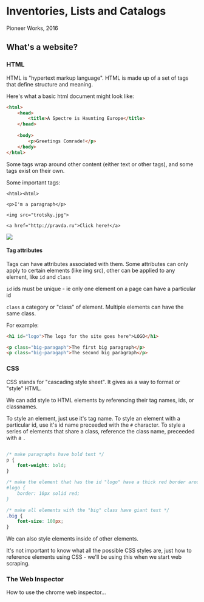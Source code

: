 # Inventories, Lists and Catalogs

Pioneer Works, 2016


## What's a website?

### HTML

HTML is "hypertext markup language". HTML is made up of a set of tags that define structure and meaning.

Here's what a basic html document might look like:

```html
<html>
	<head>
		<title>A Spectre is Haunting Europe</title>
	</head>
	
	<body>
		<p>Greetings Comrade!</p>
	</body>
</html>
```

Some tags wrap around other content (either text or other tags), and some tags exist on their own.

Some important tags:

```<html><html>```

```<p>I'm a paragraph</p>```

```<img src="trotsky.jpg">```

```<a href="http://pravda.ru">Click here!</a>```

![](https://camo.githubusercontent.com/75a02359b7d1e48f52f2012c91bdee4e9cb60a94/68747470733a2f2f6d646e2e6d6f7a696c6c6164656d6f732e6f72672f66696c65732f373635392f616e61746f6d792d6f662d616e2d68746d6c2d656c656d656e742e706e67)


#### Tag attributes

Tags can have attributes associated with them. Some attributes can only apply to certain elements (like img src), other can be applied to any element, like ```id``` and ```class```


```id``` ids must be unique - ie only one element on a page can have a particular id

```class``` a category or "class" of element. Multiple elements can have the same class.

For example:

```html
<h1 id="logo">The logo for the site goes here">LOGO</h1>

<p class="big-paragaph">The first big paragraph</p>
<p class="big-paragaph">The second big paragraph</p>
```

### CSS

CSS stands for "cascading style sheet". It gives as a way to format or "style" HTML.

We can add style to HTML elements by referencing their tag names, ids, or classnames.

To style an element, just use it's tag name. To style an element with a particular id, use it's id name preceeded with the ```#``` character. To style a series of elements that share a class, reference the class name, preceeded with a ```.```

```css

/* make paragraphs have bold text */
p {
	font-weight: bold;
}

/* make the element that has the id "logo" have a thick red border around it
#logo {
	border: 10px solid red;
}

/* make all elements with the "big" class have giant text */
.big {
	font-size: 100px;
}

```

We can also style elements inside of other elements.

It's not important to know what all the possible CSS styles are, just how to reference elements using CSS - we'll be using this when we start web scraping.


### The Web Inspector

How to use the chrome web inspector...


